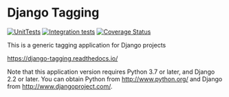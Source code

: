 # Django Tagging

[![UnitTests](https://github.com/bartsanchez/django-tagging/actions/workflows/unit_tests.yml/badge.svg)](https://github.com/bartsanchez/django-tagging/actions/workflows/unit_tests.yml)
[![Integration tests](https://github.com/bartsanchez/django-tagging/actions/workflows/integration_tests.yml/badge.svg)](https://github.com/bartsanchez/django-tagging/actions/workflows/integration_tests.yml)
[![Coverage Status](https://coveralls.io/repos/github/bartsanchez/django-tagging/badge.svg?branch=feature/add_tox_configuration)](https://coveralls.io/github/bartsanchez/django-tagging?branch=feature/add_tox_configuration)

This is a generic tagging application for Django projects

https://django-tagging.readthedocs.io/

Note that this application version requires Python 3.7 or later, and Django
2.2 or later. You can obtain Python from http://www.python.org/ and
Django from http://www.djangoproject.com/.

